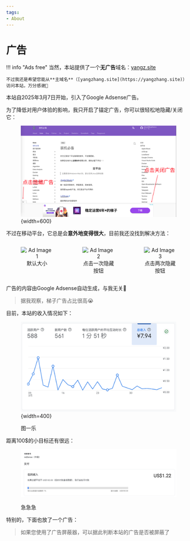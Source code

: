 ```yaml
---
tags: 
- About
---
```


# 广告

!!! info "Ads free"
    当然，本站提供了一个**无广告**域名：[yangz.site](https://yangz.site)

    不过我还是希望您能从**主域名**（[yangzhang.site](https://yangzhang.site)）访问本站，万分感谢🙏

本站自2025年3月7日开始，引入了Google Adsense广告。

为了降低对用户体验的影响，我只开启了锚定广告，你可以很轻松地隐藏/关闭它：

<figure markdown>

![](assets/2025-04-06-00-01-22.png){width=600}

</figure>

不过在移动平台，它总是会**意外地变得很大**，目前我还没找到解决方法：

<div style="display: flex; justify-content: space-between;">
    <figure style="width: 32%; text-align: center;">
        <img src="../assets/2025-04-06-00-05-48.png" alt="Ad Image 1" style="width: 100%;"/>
        <figcaption>默认大小</figcaption>
    </figure>
    <figure style="width: 32%; text-align: center;">
        <img src="../assets/2025-04-06-00-05-58.png" alt="Ad Image 2" style="width: 100%;"/>
        <figcaption>点击一次隐藏按钮</figcaption>
    </figure>
    <figure style="width: 32%; text-align: center;">
        <img src="../assets/2025-04-06-00-06-06.png" alt="Ad Image 3" style="width: 100%;"/>
        <figcaption>点击两次隐藏按钮</figcaption>
    </figure>
</div>

广告的内容由Google Adsense自动生成，与我无关🤷

> 据我观察，梯子广告占比很高😭

目前，本站的收入情况如下：

<figure markdown>

![](assets/2025-04-06-00-18-03.png){width=400}

<figurecaption>图一乐</figurecaption>
</figure>

距离100$的小目标还有很远：

<figure markdown>

![](assets/2025-04-06-00-20-50.png)

<figurecaption>急急急</figurecaption>
</figure>

特别的，下面也放了一个广告：

> 如果您使用了广告屏蔽器，可以据此判断本站的广告是否被屏蔽了

<script async src="https://pagead2.googlesyndication.com/pagead/js/adsbygoogle.js?client=ca-pub-2353855407972667"
     crossorigin="anonymous"></script>
<!-- 广告介绍 -->
<ins class="adsbygoogle"
     style="display:block"
     data-ad-client="ca-pub-2353855407972667"
     data-ad-slot="4469440034"
     data-ad-format="auto"
     data-full-width-responsive="true"></ins>
<script>
     (adsbygoogle = window.adsbygoogle || []).push({});
</script>
